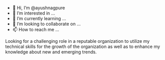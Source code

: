- 👋 Hi, I’m @ayushnagpure
- 👀 I’m interested in ...
- 🌱 I’m currently learning ...
- 💞️ I’m looking to collaborate on ...
- 📫 How to reach me ...

<!---
ayushnagpure/ayushnagpure is a ✨ special ✨ repository because its `README.md` (this file) appears on your GitHub profile.
You can click the Preview link to take a look at your changes.
--->
Looking for a challenging role in a reputable organization to utilize my technical skills
for the growth of the organization as well as to enhance my knowledge about new and emerging trends.
